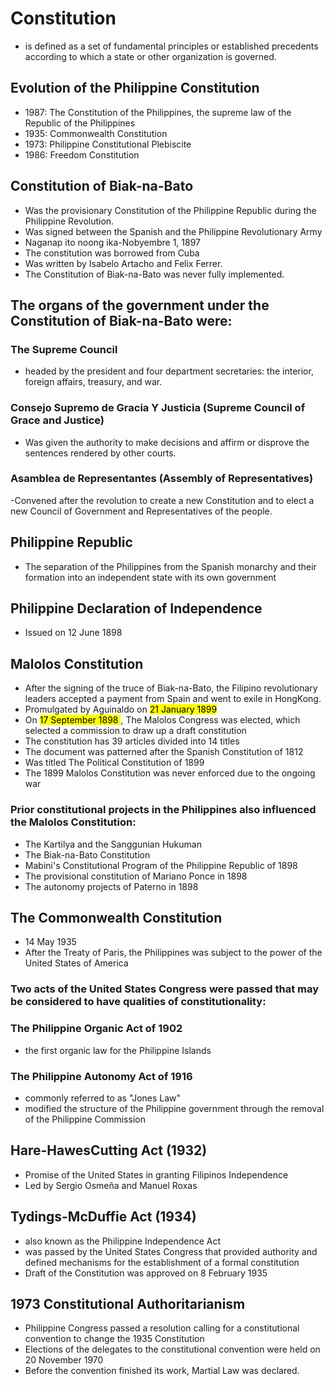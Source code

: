 
# Constitution 
-  is defined as a set of fundamental principles or established precedents according to which a state or other organization is governed.


## Evolution of the Philippine Constitution 

- 1987: The Constitution of the Philippines, the supreme law of the Republic of the Philippines
- 1935: Commonwealth Constitution 
- 1973: Philippine Constitutional Plebiscite
- 1986: Freedom Constitution 


## Constitution of Biak-na-Bato

- Was the provisionary Constitution of the Philippine Republic during the Philippine Revolution.
- Was signed between the Spanish and the Philippine Revolutionary Army
- Naganap ito noong ika-Nobyembre 1, 1897
- The constitution was borrowed from Cuba 
- Was written by Isabelo Artacho and Felix Ferrer.
- The Constitution of Biak-na-Bato was never fully implemented. 

## The organs of the government under the Constitution of Biak-na-Bato were: 

### The Supreme Council
- headed by the president and four department secretaries: the interior, foreign affairs, treasury, and war.

### Consejo Supremo de Gracia Y Justicia (Supreme Council of Grace and Justice)
- Was given the authority to make decisions and affirm or disprove the sentences rendered by other courts.

### Asamblea de Representantes (Assembly of Representatives) 
-Convened after the revolution to create a new Constitution and to elect a new Council of Government and Representatives of the people.

## Philippine Republic 
- The separation of the Philippines from the Spanish monarchy and their formation into an independent state with its own government

##  Philippine Declaration of Independence 
-  Issued on 12 June 1898


## Malolos Constitution 
- After the signing of the truce of Biak-na-Bato, the Filipino revolutionary leaders accepted a payment from Spain and went to exile in HongKong.  
- Promulgated by Aguinaldo on <mark> 21 January 1899 </mark>
- On <mark> 17 September 1898 </mark>, The Malolos Congress was elected, which selected a commission to draw up a draft constitution
- The constitution has 39 articles divided into 14 titles
- The document was patterned after the Spanish Constitution of 1812
- Was titled The Political Constitution of 1899 
- The 1899 Malolos Constitution was never enforced due to the ongoing war

### Prior constitutional projects in the Philippines also influenced the Malolos Constitution: 
- The Kartilya and the Sanggunian Hukuman
- The Biak-na-Bato Constitution
- Mabini's Constitutional Program of the Philippine Republic of 1898
- The provisional constitution of Mariano Ponce in 1898
- The autonomy projects of Paterno in 1898

## The Commonwealth Constitution
- 14 May 1935
- After the Treaty of Paris, the Philippines was subject to the power of the United States of America

### Two acts of the United States Congress were passed that may be considered to have qualities of constitutionality: 

### The Philippine Organic Act of 1902
- the first organic law for the Philippine Islands 

### The Philippine Autonomy Act of 1916
- commonly referred to as "Jones Law"
- modified the structure of the Philippine government through the removal of the Philippine Commission

## Hare-HawesCutting Act (1932)
- Promise of the United States in granting Filipinos Independence 
- Led by Sergio Osmeña and Manuel Roxas

## Tydings-McDuffie Act (1934)
- also known as the Philippine Independence Act
- was passed by the United States Congress that provided authority and defined mechanisms for the establishment of a formal constitution
- Draft of the Constitution was approved on 8 February 1935

## 1973 Constitutional Authoritarianism
- Philippine Congress passed a resolution calling for a constitutional convention to change the 1935 Constitution
- Elections of the delegates to the constitutional convention were held on 20 November 1970
- Before the convention finished its work, Martial Law was declared. 

